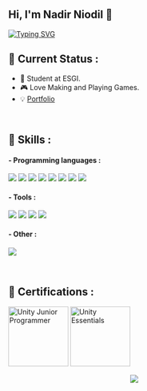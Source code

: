 ## Hi, I'm Nadir Niodil 👋

[![Typing SVG](https://readme-typing-svg.demolab.com?font=Fira+Code&pause=1000&width=435&lines=Welcome+to+my+GitHub;Nice+to+meet+you+!;French+Developer)](https://git.io/typing-svg)

## 📡 Current Status :
- 💼 Student at ESGI.
- 🎮 Love Making and Playing Games.
- 💡 [Portfolio](https://nniodil.github.io/nadirniodil.github.io/)

</br>

## 🚀 Skills :

#### - Programming languages :
<p align=left>
<img src="https://img.shields.io/badge/C-237bec?style=for-the-badge">
<img src="https://img.shields.io/badge/C++-237bec?style=for-the-badge">
<img src="https://img.shields.io/badge/C#-3923ecc?style=for-the-badge">
<img src="https://img.shields.io/badge/HTML-fc9639?style=for-the-badge">
<img src="https://img.shields.io/badge/CSS-0055f6?style=for-the-badge">
<img src="https://img.shields.io/badge/PHP-657eff?style=for-the-badge">
<img src="https://img.shields.io/badge/SQL-000000?style=for-the-badge">
<img src="https://img.shields.io/badge/VBA-7fff65?style=for-the-badge">

</p>

#### - Tools :
<p align=left>
<img src="https://img.shields.io/badge/Unreal Engine-000000?style=for-the-badge&logo=unrealengine&logoColor=white">
<img src="https://img.shields.io/badge/Unity-000000?style=for-the-badge&logo=unity&logoColor=white">
<img src="https://img.shields.io/badge/Blender-000000?style=for-the-badge&logo=blender&logoColor=orange">
<img src="https://img.shields.io/badge/C++-237bec?style=for-the-badge&logo=Csharp&logoColor=blue">

</p>

#### - Other :
<p align=left>
<img src="https://img.shields.io/badge/Linux-ffffff?style=for-the-badge&logo=linux&logoColor=black">
</p>

</br>

## 📜 Certifications :
<a href="https://www.credly.com/badges/bea24e3a-5060-49b1-a6f5-50165a1cba36"><img width="120px" src="https://images.credly.com/size/340x340/images/03d1c2f6-6182-49bd-b5af-2ef6d28b5383/image.png" alt="Unity Junior Programmer"></a>
<a href="https://www.credly.com/badge/62d6ebfb-170a-4e73-9983-454914f13b01"><img width="120px" src="https://images.credly.com/size/340x340/images/2ebece18-451f-4f69-868a-9b5edac57567/image.png" alt="Unity Essentials"></a>


<p align="center">
  <img src="https://capsule-render.vercel.app/api?type=waving&color=gradient&height=60&section=footer"/>
</p>
